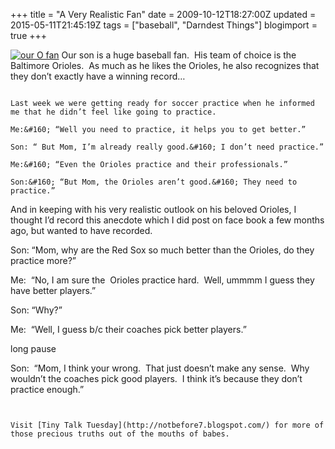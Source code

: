 +++
title = "A Very Realistic Fan"
date = 2009-10-12T18:27:00Z
updated = 2015-05-11T21:45:19Z
tags = ["baseball", "Darndest Things"]
blogimport = true 
+++

[![our O fan](https://latc.s3.amazonaws.com/wp-content/uploads/2009/10/ourOfan.jpg "our O fan")](https://latc.s3.amazonaws.com/wp-content/uploads/2009/10/ourOfan.jpg) Our son is a huge baseball fan.&#160; His team of choice is the Baltimore Orioles.&#160; As much as he likes the Orioles, he also recognizes that they don’t exactly have a winning record…

~~~~~~~~~~~~~~~~~~~~~~~~~~~~~~~~~~~~~~~~~~~~~~~~~~~~

Last week we were getting ready for soccer practice when he informed me that he didn’t feel like going to practice. 

Me:&#160; “Well you need to practice, it helps you to get better.”

Son: “ But Mom, I’m already really good.&#160; I don’t need practice.”

Me:&#160; “Even the Orioles practice and their professionals.”

Son:&#160; “But Mom, the Orioles aren’t good.&#160; They need to practice.”

~~~~~~~~~~~~~~~~~~~~~~~~~~~~~~~~~~~~~~~~~~~~~~~~~~~~~

And in keeping with his very realistic outlook on his beloved Orioles, I thought I’d record this anecdote which I did post on face book a few months ago, but wanted to have recorded.

Son: “Mom, why are the Red Sox so much better than the Orioles, do they practice more?”

Me:&#160; “No, I am sure the&#160; Orioles practice hard.&#160; Well, ummmm I guess they have better players.”

Son: “Why?”

Me:&#160; “Well, I guess b/c their coaches pick better players.”

long pause

Son:&#160; “Mom, I think your wrong.&#160; That just doesn’t make any sense.&#160; Why wouldn’t the coaches pick good players.&#160; I think it’s because they don’t practice enough.”

~~~~~~~~~~~~~~~~~~~~~~~~~~~~~~~~~~~~~~~~~~~~~~~~~~~~~~


Visit [Tiny Talk Tuesday](http://notbefore7.blogspot.com/) for more of those precious truths out of the mouths of babes.

